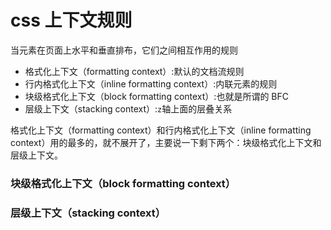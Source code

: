 # css 上下文规则

当元素在页面上水平和垂直排布，它们之间相互作用的规则

-   格式化上下文（formatting context）:默认的文档流规则
-   行内格式化上下文（inline formatting context）:内联元素的规则
-   块级格式化上下文（block formatting context）:也就是所谓的 BFC
-   层级上下文（stacking context）:`z`轴上面的层叠关系


 格式化上下文（formatting context）和行内格式化上下文（inline formatting context）用的最多的，就不展开了，主要说一下剩下两个：块级格式化上下文和层级上下文。


 ### 块级格式化上下文（block formatting context）


 ### 层级上下文（stacking context）